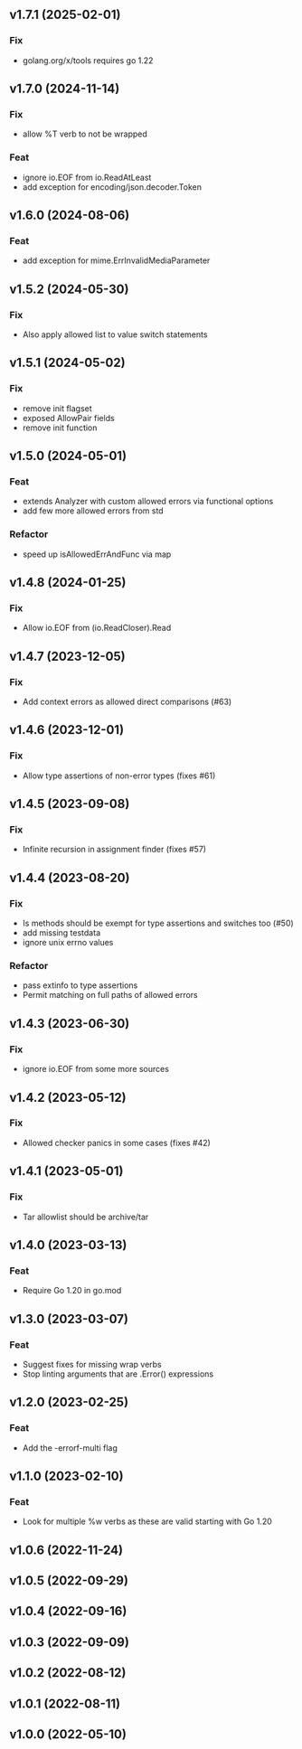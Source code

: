 ## v1.7.1 (2025-02-01)

### Fix

- golang.org/x/tools requires go 1.22

## v1.7.0 (2024-11-14)

### Fix

- allow %T verb to not be wrapped

### Feat

- ignore io.EOF from io.ReadAtLeast
- add exception for encoding/json.decoder.Token

## v1.6.0 (2024-08-06)

### Feat

- add exception for mime.ErrInvalidMediaParameter

## v1.5.2 (2024-05-30)

### Fix

- Also apply allowed list to value switch statements

## v1.5.1 (2024-05-02)

### Fix

- remove init flagset
- exposed AllowPair fields
- remove init function

## v1.5.0 (2024-05-01)

### Feat

- extends Analyzer with custom allowed errors via functional options
- add few more allowed errors from std

### Refactor

- speed up isAllowedErrAndFunc via map

## v1.4.8 (2024-01-25)

### Fix

- Allow io.EOF from (io.ReadCloser).Read

## v1.4.7 (2023-12-05)

### Fix

- Add context errors as allowed direct comparisons (#63)

## v1.4.6 (2023-12-01)

### Fix

- Allow type assertions of non-error types (fixes #61)

## v1.4.5 (2023-09-08)

### Fix

- Infinite recursion in assignment finder (fixes #57)

## v1.4.4 (2023-08-20)

### Fix

- Is methods should be exempt for type assertions and switches too (#50)
- add missing testdata
- ignore unix errno values

### Refactor

- pass extinfo to type assertions
- Permit matching on full paths of allowed errors

## v1.4.3 (2023-06-30)

### Fix

- ignore io.EOF from some more sources

## v1.4.2 (2023-05-12)

### Fix

- Allowed checker panics in some cases (fixes #42)

## v1.4.1 (2023-05-01)

### Fix

- Tar allowlist should be archive/tar

## v1.4.0 (2023-03-13)

### Feat

- Require Go 1.20 in go.mod

## v1.3.0 (2023-03-07)

### Feat

- Suggest fixes for missing wrap verbs
- Stop linting arguments that are .Error() expressions

## v1.2.0 (2023-02-25)

### Feat

- Add the -errorf-multi flag

## v1.1.0 (2023-02-10)

### Feat

- Look for multiple %w verbs as these are valid starting with Go 1.20

## v1.0.6 (2022-11-24)

## v1.0.5 (2022-09-29)

## v1.0.4 (2022-09-16)

## v1.0.3 (2022-09-09)

## v1.0.2 (2022-08-12)

## v1.0.1 (2022-08-11)

## v1.0.0 (2022-05-10)
